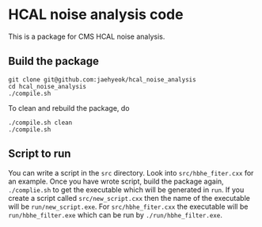 HCAL noise analysis code 
================================================ 

This is a package for CMS HCAL noise analysis.  

## Build the package

``` 
git clone git@github.com:jaehyeok/hcal_noise_analysis 
cd hcal_noise_analysis
./compile.sh
``` 
To clean and rebuild the package, do 

``` 
./compile.sh clean
./compile.sh
``` 

## Script to run 

You can write a script in the `src` directory. Look into `src/hbhe_fiter.cxx` for an example. Once you have wrote script, build the package again, `./complie.sh` to get the executable which will be generated in `run`. If you create a script called `src/new_script.cxx` then the name of the executable will be `run/new_script.exe`. For `src/hbhe_fiter.cxx` the executable will be `run/hbhe_filter.exe` which can be run by `./run/hbhe_filter.exe`.

